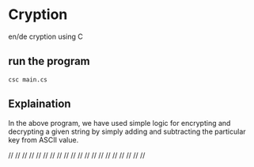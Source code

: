 # Cryption

en/de cryption using C

## run the program

    csc main.cs

## Explaination

In the above program, we have used simple logic for encrypting and decrypting a given string by simply adding and subtracting the particular key from ASCII value.

//
//
//
//
//
//
//
//
//
//
//
//
//
//
//
//
//
//
//
//
